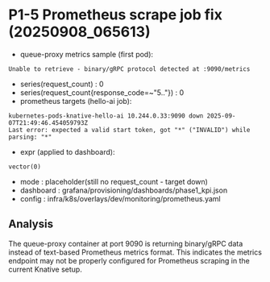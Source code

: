 # P1-5 Prometheus scrape job fix (20250908_065613)

- queue-proxy metrics sample (first pod):
```
Unable to retrieve - binary/gRPC protocol detected at :9090/metrics
```

- series(request_count)                       : 0
- series(request_count{response_code=~"5.."}) : 0
- prometheus targets (hello-ai job):
```
kubernetes-pods-knative-hello-ai 10.244.0.33:9090 down 2025-09-07T21:49:46.454059793Z
Last error: expected a valid start token, got "*" ("INVALID") while parsing: "*"
```

- expr (applied to dashboard):
```
vector(0)
```
- mode      : placeholder(still no request_count - target down)
- dashboard : grafana/provisioning/dashboards/phase1_kpi.json
- config    : infra/k8s/overlays/dev/monitoring/prometheus.yaml

## Analysis
The queue-proxy container at port 9090 is returning binary/gRPC data instead of text-based Prometheus metrics format.
This indicates the metrics endpoint may not be properly configured for Prometheus scraping in the current Knative setup.
